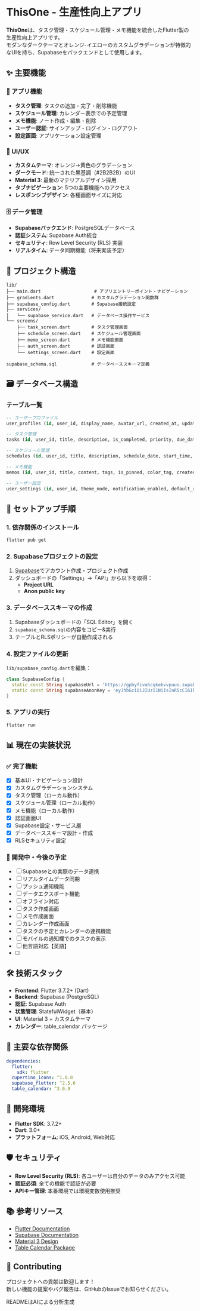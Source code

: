 # ThisOne - 生産性向上アプリ

**ThisOne**は、タスク管理・スケジュール管理・メモ機能を統合したFlutter製の生産性向上アプリです。  
モダンなダークテーマとオレンジ-イエローのカスタムグラデーションが特徴的なUIを持ち、Supabaseをバックエンドとして使用します。

## ✨ 主要機能

### 📱 アプリ機能
- **タスク管理**: タスクの追加・完了・削除機能
- **スケジュール管理**: カレンダー表示での予定管理
- **メモ機能**: ノート作成・編集・削除
- **ユーザー認証**: サインアップ・ログイン・ログアウト
- **設定画面**: アプリケーション設定管理

### 🎨 UI/UX
- **カスタムテーマ**: オレンジ→黄色のグラデーション
- **ダークモード**: 統一された黒基調（#2B2B2B）のUI
- **Material 3**: 最新のマテリアルデザイン採用
- **タブナビゲーション**: 5つの主要機能へのアクセス
- **レスポンシブデザイン**: 各種画面サイズに対応

### 🗄️ データ管理
- **Supabaseバックエンド**: PostgreSQLデータベース
- **認証システム**: Supabase Auth統合
- **セキュリティ**: Row Level Security (RLS) 実装
- **リアルタイム**: データ同期機能（将来実装予定）

## 📁 プロジェクト構造

```
lib/
├── main.dart                    # アプリエントリーポイント・ナビゲーション
├── gradients.dart              # カスタムグラデーション関数群
├── supabase_config.dart        # Supabase接続設定
├── services/
│   └── supabase_service.dart   # データベース操作サービス
└── screens/
    ├── task_screen.dart        # タスク管理画面
    ├── schedule_screen.dart    # スケジュール管理画面
    ├── memo_screen.dart        # メモ機能画面
    ├── auth_screen.dart        # 認証画面
    └── settings_screen.dart    # 設定画面

supabase_schema.sql             # データベーススキーマ定義
```

## 🗃️ データベース構造

### テーブル一覧
```sql
-- ユーザープロファイル
user_profiles (id, user_id, display_name, avatar_url, created_at, updated_at)

-- タスク管理
tasks (id, user_id, title, description, is_completed, priority, due_date, created_at, updated_at, completed_at)

-- スケジュール管理
schedules (id, user_id, title, description, schedule_date, start_time, end_time, is_all_day, location, reminder_minutes, created_at, updated_at)

-- メモ機能
memos (id, user_id, title, content, tags, is_pinned, color_tag, created_at, updated_at)

-- ユーザー設定
user_settings (id, user_id, theme_mode, notification_enabled, default_reminder_minutes, first_day_of_week, created_at, updated_at)
```

## 🚀 セットアップ手順

### 1. 依存関係のインストール

```bash
flutter pub get
```

### 2. Supabaseプロジェクトの設定

1. [Supabase](https://supabase.com)でアカウント作成・プロジェクト作成
2. ダッシュボードの「Settings」→「API」から以下を取得：
   - **Project URL**
   - **Anon public key**

### 3. データベーススキーマの作成

1. Supabaseダッシュボードの「SQL Editor」を開く
2. `supabase_schema.sql`の内容をコピー&実行
3. テーブルとRLSポリシーが自動作成される

### 4. 設定ファイルの更新

`lib/supabase_config.dart`を編集：

```dart
class SupabaseConfig {
  static const String supabaseUrl = 'https://gpbyfivahcqkebvvpuuo.supabase.co';
  static const String supabaseAnonKey = 'eyJhbGciOiJIUzI1NiIsInR5cCI6IkpXVCJ9.eyJpc3MiOiJzdXBhYmFzZSIsInJlZiI6ImdwYnlmaXZhaGNxa2VidnZwdXVvIiwicm9sZSI6ImFub24iLCJpYXQiOjE3NDgzMzAwNTUsImV4cCI6MjA2MzkwNjA1NX0.T-NC0Q6ogfDg3-XsAl9zNdx6ShJwoYJyyjQ1wiOrcdA';
}
```

### 5. アプリの実行

```bash
flutter run
```

## 📊 現在の実装状況

### ✅ 完了機能
- [x] 基本UI・ナビゲーション設計
- [x] カスタムグラデーションシステム
- [x] タスク管理（ローカル動作）
- [x] スケジュール管理（ローカル動作） 
- [x] メモ機能（ローカル動作）
- [x] 認証画面UI
- [x] Supabase設定・サービス層
- [x] データベーススキーマ設計・作成
- [x] RLSセキュリティ設定

### 🚧 開発中・今後の予定
- [ ] Supabaseとの実際のデータ連携
- [ ] リアルタイムデータ同期
- [ ] プッシュ通知機能
- [ ] データエクスポート機能
- [ ] オフライン対応
- [ ] タスク作成画面
- [ ] メモ作成画面
- [ ] カレンダー作成画面
- [ ] タスクの予定とカレンダーの連携機能
- [ ] モバイルの通知欄でのタスクの表示
- [ ] 他言語対応【英語】
- [ ] 

## 🛠️ 技術スタック

- **Frontend**: Flutter 3.7.2+ (Dart)
- **Backend**: Supabase (PostgreSQL)
- **認証**: Supabase Auth
- **状態管理**: StatefulWidget（基本）
- **UI**: Material 3 + カスタムテーマ
- **カレンダー**: table_calendar パッケージ

## 📝 主要な依存関係

```yaml
dependencies:
  flutter:
    sdk: flutter
  cupertino_icons: ^1.0.8
  supabase_flutter: ^2.5.6
  table_calendar: ^3.0.9
```

## 🔧 開発環境

- **Flutter SDK**: 3.7.2+
- **Dart**: 3.0+
- **プラットフォーム**: iOS, Android, Web対応

## 🛡️ セキュリティ

- **Row Level Security (RLS)**: 各ユーザーは自分のデータのみアクセス可能
- **認証必須**: 全ての機能で認証が必要
- **APIキー管理**: 本番環境では環境変数使用推奨

## 📚 参考リソース

- [Flutter Documentation](https://docs.flutter.dev/)
- [Supabase Documentation](https://supabase.com/docs)
- [Material 3 Design](https://m3.material.io/)
- [Table Calendar Package](https://pub.dev/packages/table_calendar)

## 🤝 Contributing

プロジェクトへの貢献は歓迎します！  
新しい機能の提案やバグ報告は、GitHubのIssueでお知らせください。

READMEはAIによる分析生成
